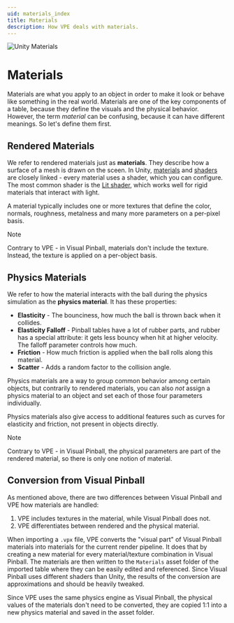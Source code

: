 ```yaml
---
uid: materials_index
title: Materials
description: How VPE deals with materials.
---
```


![Unity Materials](https://docs.unity3d.com/Packages/com.unity.render-pipelines.high-definition@13.0/manual/images/HDRPFeatures-LitShader.png)

# Materials

Materials are what you apply to an object in order to make it look or behave like something in the real world. Materials are one of the key components of a table, because they define the visuals and the physical behavior. However, the term *material* can be confusing, because it can have different meanings. So let's define them first.

## Rendered Materials

We refer to rendered materials just as **materials**. They describe how a surface of a mesh is drawn on the sceen. In Unity, [materials](https://docs.unity3d.com/Manual/materials-introduction.html) and [shaders](https://docs.unity3d.com/Manual/Shaders.html) are closely linked - every material uses a shader, which you can configure. The most common shader is the [Lit shader](https://docs.unity3d.com/Packages/com.unity.render-pipelines.high-definition@12.0/manual/Lit-Shader.html), which works well for rigid materials that interact with light. 

A material typically includes one or more textures that define the color, normals, roughness, metalness and many more parameters on a per-pixel basis. 

> [!note]
> Contrary to VPE - in Visual Pinball, materials don't include the texture. Instead, the texture is applied on a per-object basis.

## Physics Materials

We refer to how the material interacts with the ball during the physics simulation as the **physics material**. It has these properties:

- **Elasticity** - The bounciness, how much the ball is thrown back when it collides.
- **Elasticity Falloff** - Pinball tables have a lot of rubber parts, and rubber has a special attribute: it gets less bouncy when hit at higher velocity. The falloff parameter controls how much.
- **Friction** - How much friction is applied when the ball rolls along this material.
- **Scatter** - Adds a random factor to the collision angle.

Physics materials are a way to group common behavior among certain objects, but contrarily to rendered materials, you can also *not* assign a physics material to an object and set each of those four parameters individually.

Physics materials also give access to additional features such as curves for elasticity and friction, not present in objects directly.  

> [!note]
> Contrary to VPE - in Visual Pinball, the physical parameters are part of the rendered material, so there is only one notion of material.

## Conversion from Visual Pinball

As mentioned above, there are two differences between Visual Pinball and VPE how materials are handled:

1. VPE includes textures in the material, while Visual Pinball does not.
2. VPE differentiates between rendered and the physical material.

When importing a `.vpx` file, VPE converts the "visual part" of Visual Pinball materials into materials for the current render pipeline. It does that by creating a new material for every material/texture combination in Visual Pinball. The materials are then written to the `Materials` asset folder of the imported table where they can be easily edited and referenced. Since Visual Pinball uses different shaders than Unity, the results of the conversion are approximations and should be heavily tweaked. 

Since VPE uses the same physics engine as Visual Pinball, the physical values of the materials don't need to be converted, they are copied 1:1 into a new physics material and saved in the asset folder.

